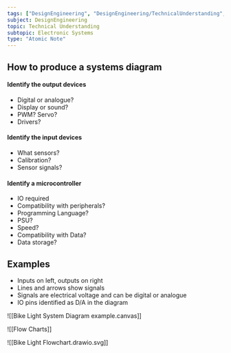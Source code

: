 ```yaml
---
tags: ["DesignEngineering", "DesignEngineering/TechnicalUnderstanding", "DesignEngineering/TechnicalUnderstanding/ElectronicSystems"]
subject: DesignEngineering
topic: Technical Understanding
subtopic: Electronic Systems
type: "Atomic Note"
---
```


## How to produce a systems diagram

#### Identify the output devices
 - Digital or analogue?
 - Display or sound?
 - PWM? Servo?
 - Drivers?
#### Identify the input devices
 - What sensors?
 - Calibration?
 - Sensor signals?
#### Identify a microcontroller
 - IO required
 - Compatibility with peripherals?
 - Programming Language?
 - PSU?
 - Speed?
 - Compatibility with Data?
 - Data storage?


## Examples
 - Inputs on left, outputs on right
 - Lines and arrows show signals
 - Signals are electrical voltage and can be digital or analogue
 - IO pins identified as D/A in the diagram

![[Bike Light System Diagram example.canvas]]

![[Flow Charts]]

![[Bike Light Flowchart.drawio.svg]]